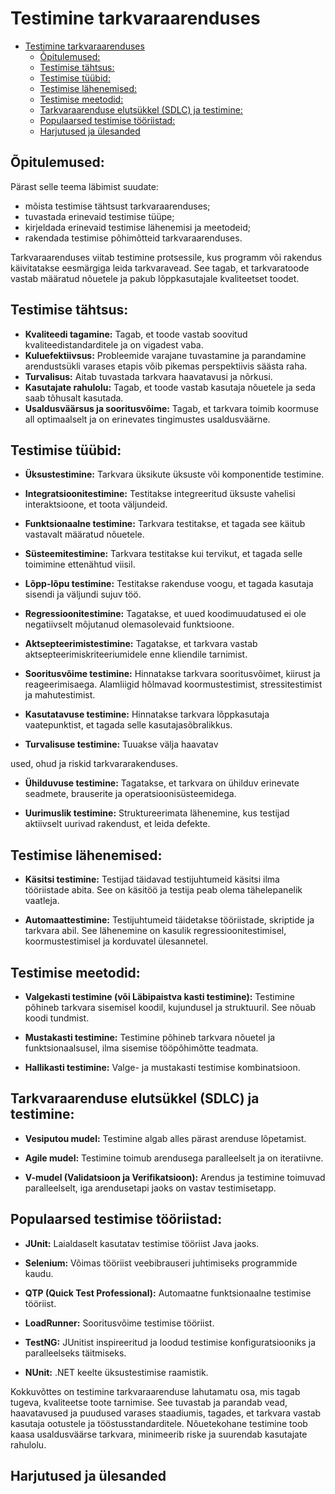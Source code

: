 # Testimine tarkvaraarenduses

- [Testimine tarkvaraarenduses](#testimine-tarkvaraarenduses)
  - [Õpitulemused:](#õpitulemused)
  - [Testimise tähtsus:](#testimise-tähtsus)
  - [Testimise tüübid:](#testimise-tüübid)
  - [Testimise lähenemised:](#testimise-lähenemised)
  - [Testimise meetodid:](#testimise-meetodid)
  - [Tarkvaraarenduse elutsükkel (SDLC) ja testimine:](#tarkvaraarenduse-elutsükkel-sdlc-ja-testimine)
  - [Populaarsed testimise tööriistad:](#populaarsed-testimise-tööriistad)
  - [Harjutused ja ülesanded](#harjutused-ja-ülesanded)

## Õpitulemused:

Pärast selle teema läbimist suudate:

- mõista testimise tähtsust tarkvaraarenduses;
- tuvastada erinevaid testimise tüüpe;
- kirjeldada erinevaid testimise lähenemisi ja meetodeid;
- rakendada testimise põhimõtteid tarkvaraarenduses.

Tarkvaraarenduses viitab testimine protsessile, kus programm või rakendus käivitatakse eesmärgiga leida tarkvaravead. See tagab, et tarkvaratoode vastab määratud nõuetele ja pakub lõppkasutajale kvaliteetset toodet.

## Testimise tähtsus:

- **Kvaliteedi tagamine:** Tagab, et toode vastab soovitud kvaliteedistandarditele ja on vigadest vaba.
- **Kuluefektiivsus:** Probleemide varajane tuvastamine ja parandamine arendustsükli varases etapis võib pikemas perspektiivis säästa raha.
- **Turvalisus:** Aitab tuvastada tarkvara haavatavusi ja nõrkusi.
- **Kasutajate rahulolu:** Tagab, et toode vastab kasutaja nõuetele ja seda saab tõhusalt kasutada.
- **Usaldusväärsus ja sooritusvõime:** Tagab, et tarkvara toimib koormuse all optimaalselt ja on erinevates tingimustes usaldusväärne.

## Testimise tüübid:

- **Üksustestimine:** Tarkvara üksikute üksuste või komponentide testimine.

- **Integratsioonitestimine:** Testitakse integreeritud üksuste vahelisi interaktsioone, et toota väljundeid.

- **Funktsionaalne testimine:** Tarkvara testitakse, et tagada see käitub vastavalt määratud nõuetele.

- **Süsteemitestimine:** Tarkvara testitakse kui tervikut, et tagada selle toimimine ettenähtud viisil.

- **Lõpp-lõpu testimine:** Testitakse rakenduse voogu, et tagada kasutaja sisendi ja väljundi sujuv töö.

- **Regressioonitestimine:** Tagatakse, et uued koodimuudatused ei ole negatiivselt mõjutanud olemasolevaid funktsioone.

- **Aktsepteerimistestimine:** Tagatakse, et tarkvara vastab aktsepteerimiskriteeriumidele enne kliendile tarnimist.

- **Sooritusvõime testimine:** Hinnatakse tarkvara sooritusvõimet, kiirust ja reageerimisaega. Alamliigid hõlmavad koormustestimist, stressitestimist ja mahutestimist.

- **Kasutatavuse testimine:** Hinnatakse tarkvara lõppkasutaja vaatepunktist, et tagada selle kasutajasõbralikkus.

- **Turvalisuse testimine:** Tuuakse välja haavatav

used, ohud ja riskid tarkvararakenduses.

- **Ühilduvuse testimine:** Tagatakse, et tarkvara on ühilduv erinevate seadmete, brauserite ja operatsioonisüsteemidega.

- **Uurimuslik testimine:** Struktureerimata lähenemine, kus testijad aktiivselt uurivad rakendust, et leida defekte.

## Testimise lähenemised:

- **Käsitsi testimine:** Testijad täidavad testijuhtumeid käsitsi ilma tööriistade abita. See on käsitöö ja testija peab olema tähelepanelik vaatleja.

- **Automaattestimine:** Testijuhtumeid täidetakse tööriistade, skriptide ja tarkvara abil. See lähenemine on kasulik regressioonitestimisel, koormustestimisel ja korduvatel ülesannetel.

## Testimise meetodid:

- **Valgekasti testimine (või Läbipaistva kasti testimine):** Testimine põhineb tarkvara sisemisel koodil, kujundusel ja struktuuril. See nõuab koodi tundmist.

- **Mustakasti testimine:** Testimine põhineb tarkvara nõuetel ja funktsionaalsusel, ilma sisemise tööpõhimõtte teadmata.

- **Hallikasti testimine:** Valge- ja mustakasti testimise kombinatsioon.

## Tarkvaraarenduse elutsükkel (SDLC) ja testimine:

- **Vesiputou mudel:** Testimine algab alles pärast arenduse lõpetamist.

- **Agile mudel:** Testimine toimub arendusega paralleelselt ja on iteratiivne.

- **V-mudel (Validatsioon ja Verifikatsioon):** Arendus ja testimine toimuvad paralleelselt, iga arendusetapi jaoks on vastav testimisetapp.

## Populaarsed testimise tööriistad:

- **JUnit:** Laialdaselt kasutatav testimise tööriist Java jaoks.

- **Selenium:** Võimas tööriist veebibrauseri juhtimiseks programmide kaudu.

- **QTP (Quick Test Professional):** Automaatne funktsionaalne testimise tööriist.

- **LoadRunner:** Sooritusvõime testimise tööriist.

- **TestNG:** JUnitist inspireeritud ja loodud testimise konfiguratsiooniks ja paralleelseks täitmiseks.

- **NUnit:** .NET keelte üksustestimise raamistik.

Kokkuvõttes on testimine tarkvaraarenduse lahutamatu osa, mis tagab tugeva, kvaliteetse toote tarnimise. See tuvastab ja parandab vead, haavatavused ja puudused varases staadiumis, tagades, et tarkvara vastab kasutaja ootustele ja tööstusstandarditele. Nõuetekohane testimine toob kaasa usaldusväärse tarkvara, minimeerib riske ja suurendab kasutajate rahulolu.

## Harjutused ja ülesanded